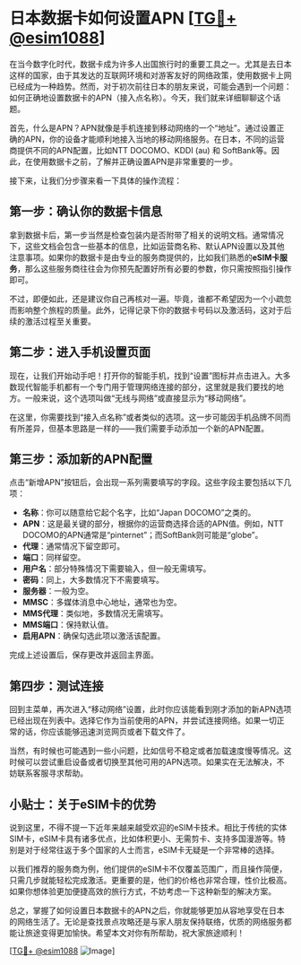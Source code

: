 # 日本数据卡如何设置APN [[TG💪+ @esim1088](https://t.me/s/esim1088)]

在当今数字化时代，数据卡成为许多人出国旅行时的重要工具之一。尤其是去日本这样的国家，由于其发达的互联网环境和对游客友好的网络政策，使用数据卡上网已经成为一种趋势。然而，对于初次前往日本的朋友来说，可能会遇到一个问题：如何正确地设置数据卡的APN（接入点名称）。今天，我们就来详细聊聊这个话题。

首先，什么是APN？APN就像是手机连接到移动网络的一个“地址”。通过设置正确的APN，你的设备才能顺利地接入当地的移动网络服务。在日本，不同的运营商提供不同的APN配置，比如NTT DOCOMO、KDDI (au) 和 SoftBank等。因此，在使用数据卡之前，了解并正确设置APN是非常重要的一步。

接下来，让我们分步骤来看一下具体的操作流程：

## 第一步：确认你的数据卡信息

拿到数据卡后，第一步当然是检查包装内是否附带了相关的说明文档。通常情况下，这些文档会包含一些基本的信息，比如运营商名称、默认APN设置以及其他注意事项。如果你的数据卡是由专业的服务商提供的，比如我们熟悉的**eSIM卡服务**，那么这些服务商往往会为你预先配置好所有必要的参数，你只需按照指引操作即可。

不过，即便如此，还是建议你自己再核对一遍。毕竟，谁都不希望因为一个小疏忽而影响整个旅程的质量。此外，记得记录下你的数据卡号码以及激活码，这对于后续的激活过程至关重要。

## 第二步：进入手机设置页面

现在，让我们开始动手吧！打开你的智能手机，找到“设置”图标并点击进入。大多数现代智能手机都有一个专门用于管理网络连接的部分，这里就是我们要找的地方。一般来说，这个选项叫做“无线与网络”或直接显示为“移动网络”。

在这里，你需要找到“接入点名称”或者类似的选项。这一步可能因手机品牌不同而有所差异，但基本思路是一样的——我们需要手动添加一个新的APN配置。

## 第三步：添加新的APN配置

点击“新增APN”按钮后，会出现一系列需要填写的字段。这些字段主要包括以下几项：

- **名称**：你可以随意给它起个名字，比如“Japan DOCOMO”之类的。
- **APN**：这是最关键的部分，根据你的运营商选择合适的APN值。例如，NTT DOCOMO的APN通常是“pinternet”；而SoftBank则可能是“globe”。
- **代理**：通常情况下留空即可。
- **端口**：同样留空。
- **用户名**：部分特殊情况下需要输入，但一般无需填写。
- **密码**：同上，大多数情况下不需要填写。
- **服务器**：一般为空。
- **MMSC**：多媒体消息中心地址，通常也为空。
- **MMS代理**：类似地，多数情况无需填写。
- **MMS端口**：保持默认值。
- **启用APN**：确保勾选此项以激活该配置。

完成上述设置后，保存更改并返回主界面。

## 第四步：测试连接

回到主菜单，再次进入“移动网络”设置，此时你应该能看到刚才添加的新APN选项已经出现在列表中。选择它作为当前使用的APN，并尝试连接网络。如果一切正常的话，你应该能够迅速浏览网页或者下载文件了。

当然，有时候也可能遇到一些小问题，比如信号不稳定或者加载速度慢等情况。这时候可以尝试重启设备或者切换至其他可用的APN选项。如果实在无法解决，不妨联系客服寻求帮助。

## 小贴士：关于eSIM卡的优势

说到这里，不得不提一下近年来越来越受欢迎的eSIM卡技术。相比于传统的实体SIM卡，eSIM卡具有诸多优点，比如体积更小、无需剪卡、支持多国漫游等。特别是对于经常往返于多个国家的人士而言，eSIM卡无疑是一个非常棒的选择。

以我们推荐的服务商为例，他们提供的eSIM卡不仅覆盖范围广，而且操作简便，只需几步就能轻松完成激活。更重要的是，他们的价格也非常合理，性价比极高。如果你想体验更加便捷高效的旅行方式，不妨考虑一下这种新型的解决方案。

总之，掌握了如何设置日本数据卡的APN之后，你就能够更加从容地享受在日本的网络生活了。无论是查找景点攻略还是与家人朋友保持联络，优质的网络服务都能让旅途变得更加愉快。希望本文对你有所帮助，祝大家旅途顺利！

[[TG💪+ @esim1088](https://t.me/s/esim1088) ![Image](https://i.postimg.cc/4NQfJmqS/Snipaste-2025-05-13-00-14-12.png)]
